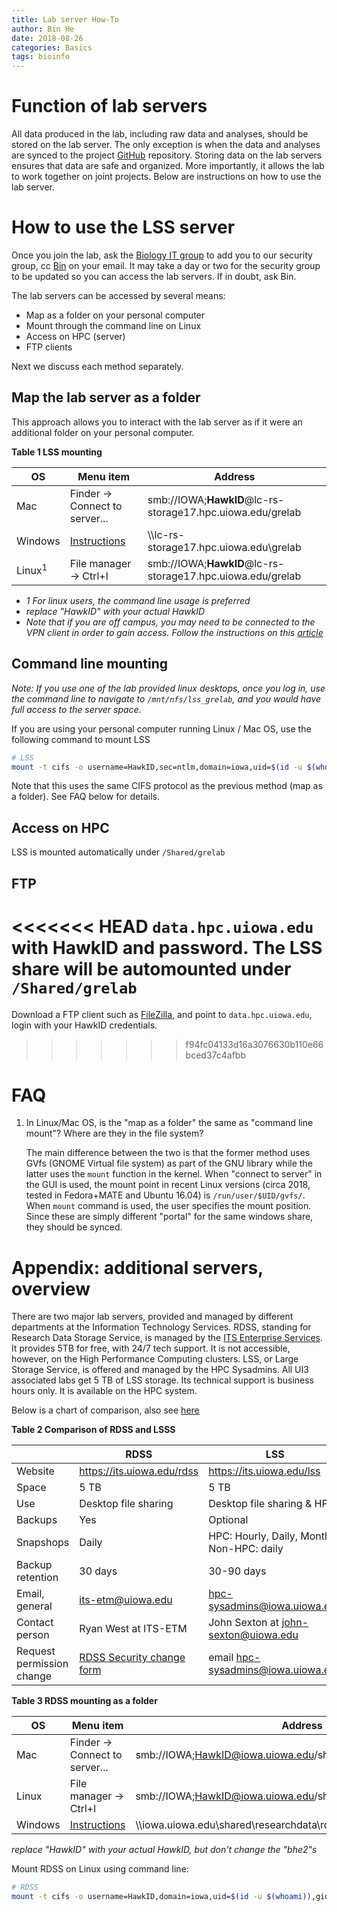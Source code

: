 ```yaml
---
title: Lab server How-To
author: Bin He
date: 2018-08-26
categories: Basics
tags: bioinfo
---
```


# Function of lab servers

All data produced in the lab, including raw data and analyses, should be stored on the lab server. The only exception is when the data and analyses are synced to the project [GitHub](https://github.com/binhe-lab) repository. Storing data on the lab servers ensures that data are safe and organized. More importantly, it allows the lab to work together on joint projects. Below are instructions on how to use the lab server.

# How to use the LSS server

Once you join the lab, ask the [Biology IT group](mailto:biology-help-sm@uiowa.edu) to add you to our security group, cc [Bin](mailto:bin-he@uiowa.edu) on your email. It may take a day or two for the security group to be updated so you can access the lab servers. If in doubt, ask Bin.

The lab servers can be accessed by several means:

- Map as a folder on your personal computer
- Mount through the command line on Linux
- Access on HPC (server)
- FTP clients
    
Next we discuss each method separately.

## Map the lab server as a folder

This approach allows you to interact with the lab server as if it were an additional folder on your personal computer.

**Table 1  LSS mounting**

| OS | Menu item | Address |
|----|--------|------|
| Mac | Finder -> Connect to server... | smb://IOWA;**HawkID**@lc-rs-storage17.hpc.uiowa.edu/grelab |
| Windows | [Instructions](https://its.uiowa.edu/support/article/102465) | \\\\lc-rs-storage17.hpc.uiowa.edu\grelab |
| Linux<sup>1</sup> | File manager -> Ctrl+l | smb://IOWA;**HawkID**@lc-rs-storage17.hpc.uiowa.edu/grelab |

- *1 For linux users, the command line usage is preferred*
- *replace "HawkID" with your actual HawkID*
- *Note that if you are off campus, you may need to be connected to the VPN client in order to gain access. Follow the instructions on this [article](https://its.uiowa.edu/support/article/1876)*

## Command line mounting

_Note: If you use one of the lab provided linux desktops, once you log in, use the command line to navigate to `/mnt/nfs/lss_grelab`, and you would have full access to the server space._

If you are using your personal computer running Linux / Mac OS, use the following command to mount LSS

```bash
# LSS
mount -t cifs -o username=HawkID,sec=ntlm,domain=iowa,uid=$(id -u $(whoami)),gid=$(id -g $(whoami)) //lc-rs-storage17.hpc.uiowa.edu/grelab /mnt/cifs/lss_grelab
```

Note that this uses the same CIFS protocol as the previous method (map as a folder). See FAQ below for details.

## Access on HPC

LSS is mounted automatically under `/Shared/grelab`

## FTP

<<<<<<< HEAD
`data.hpc.uiowa.edu` with HawkID and password. The LSS share will be automounted under `/Shared/grelab`
=======
Download a FTP client such as [FileZilla](https://filezilla-project.org/), and point to `data.hpc.uiowa.edu`, login with your HawkID credentials.
>>>>>>> f94fc04133d16a3076630b110e66bced37c4afbb

# FAQ

1. In Linux/Mac OS, is the "map as a folder" the same as "command line mount"? Where are they in the file system?

    The main difference between the two is that the former method uses GVfs (GNOME Virtual file system) as part of the GNU library while the latter uses the `mount` function in the kernel. When "connect to server" in the GUI is used, the mount point in recent Linux versions (circa 2018, tested in Fedora+MATE and Ubuntu 16.04) is `/run/user/$UID/gvfs/`. When `mount` command is used, the user specifies the mount position. Since these are simply different "portal" for the same windows share, they should be synced.

# Appendix: additional servers, overview

There are two major lab servers, provided and managed by different departments at the Information Technology Services. RDSS, standing for Research Data Storage Service, is managed by the [ITS Enterprise Services](https://its.uiowa.edu/about/es). It provides 5TB for free, with 24/7 tech support. It is not accessible, however, on the High Performance Computing clusters. LSS, or Large Storage Service, is offered and managed by the HPC Sysadmins. All UI3 associated labs get 5 TB of LSS storage. Its technical support is business hours only. It is available on the HPC system.

Below is a chart of comparison, also see [here](https://its.uiowa.edu/researchstorage)

**Table 2 Comparison of RDSS and LSSS**

|  | RDSS | LSS |
|--|--|--|
| Website | <https://its.uiowa.edu/rdss> | <https://its.uiowa.edu/lss> |
| Space | 5 TB | 5 TB |
| Use   | Desktop file sharing | Desktop file sharing & HPC |
| Backups | Yes | Optional |
| Snapshops | Daily | HPC: Hourly, Daily, Monthly; Non-HPC: daily | 
| Backup retention | 30 days | 30-90 days |
| Email, general | <its-etm@uiowa.edu> | <hpc-sysadmins@iowa.uiowa.edu> |
| Contact person | Ryan West at ITS-ETM | John Sexton at <john-sexton@uiowa.edu> |
| Request permission change | [RDSS Security change form](https://uiowa.qualtrics.com/SE/?SID=SV_8qyutD7sDdwnOoB) | email <hpc-sysadmins@iowa.uiowa.edu> |

**Table 3  RDSS mounting as a folder**

| OS | Menu item | Address |
|----|--------|------|
| Mac | Finder -> Connect to server... | smb://IOWA;HawkID@iowa.uiowa.edu/shared/researchdata/rdss_bhe2 |
| Linux | File manager -> Ctrl+l | smb://IOWA;HawkID@iowa.uiowa.edu/shared/researchdata/rdss_bhe2 |
| Windows | [Instructions](https://its.uiowa.edu/support/article/102465) | \\\\iowa.uiowa.edu\shared\researchdata\rdss_bhe2 |

*replace "HawkID" with your actual HawkID, but don't change the "bhe2"s*

Mount RDSS on Linux using command line:

```bash
# RDSS
mount -t cifs -o username=HawkID,domain=iowa,uid=$(id -u $(whoami)),gid=$(id -g $(whoami)) //rdss.iowa.uiowa.edu/rdss_bhe2 /mnt/cifs/rdss_bhe2 # the additional uid and gid options are required so that the cifs client knows that these are the uid and gid for the user that matches the uid and gid on the server, which can be different.
```
